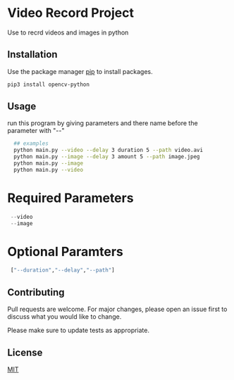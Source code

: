 # Video Record Project

Use to recrd videos and images in python 

## Installation

Use the package manager [pip](https://pip.pypa.io/en/stable/) to install packages.

```bash
pip3 install opencv-python
```

## Usage

run this program by giving parameters and there name before the parameter with "--" 

```bash
  ## examples   
  python main.py --video --delay 3 duration 5 --path video.avi
  python main.py --image --delay 3 amount 5 --path image.jpeg
  python main.py --image 
  python main.py --video
```

# Required Parameters
```python
 --video  
 --image
```

# Optional Paramters 
```python
 ["--duration","--delay","--path"]
```

## Contributing

Pull requests are welcome. For major changes, please open an issue first
to discuss what you would like to change.

Please make sure to update tests as appropriate.

## License

[MIT](https://choosealicense.com/licenses/mit/)